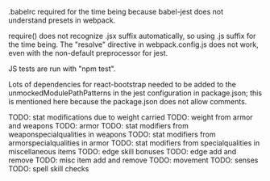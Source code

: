 .babelrc required for the time being because babel-jest does not understand
presets in webpack.

require() does not recognize .jsx suffix automatically, so using .js suffix
for the time being.  The "resolve" directive in webpack.config.js does not
work, even with the non-default preprocessor for jest.

JS tests are run with "npm test".

Lots of dependencies for react-bootstrap needed to be added to the
unmockedModulePathPatterns in the jest configuration in package.json; this
is mentioned here because the package.json does not allow comments.

TODO: stat modifications due to weight carried
TODO: weight from armor and weapons
TODO: armor
TODO: stat modifiers from weaponspecialqualities in weapons
TODO: stat modifiers from armorspecialqualities in armor
TODO: stat modifiers from specialqualities in miscellaneous items
TODO: edge skill bonuses
TODO: edge add and remove
TODO: misc item add and remove
TODO: movement
TODO: senses
TODO: spell skill checks

